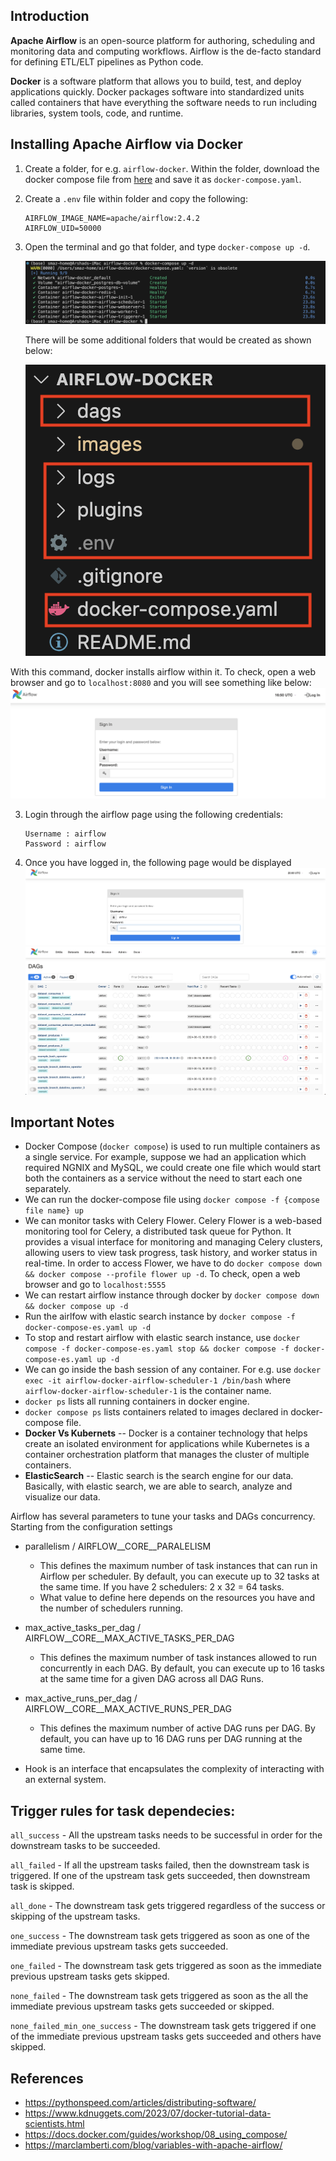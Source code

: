 Introduction
------------
**Apache Airflow** is an open-source platform for authoring, scheduling and monitoring data and computing workflows. Airflow is the de-facto standard for defining ETL/ELT pipelines as Python code.

**Docker** is a software platform that allows you to build, test, and deploy applications quickly. Docker packages software into standardized units called containers that have everything the software needs to run including libraries, system tools, code, and runtime.

Installing Apache Airflow via Docker
------------------------------------
1. Create a folder, for e.g. `airflow-docker`. Within the folder, download the docker compose file from [here](https://airflow.apache.org/docs/apache-airflow/2.5.1/docker-compose.yaml) and save it as `docker-compose.yaml`.

2. Create a `.env` file within folder and copy the following:

	~~~
	AIRFLOW_IMAGE_NAME=apache/airflow:2.4.2
	AIRFLOW_UID=50000
	~~~

2. Open the terminal and go that folder, and type `docker-compose up -d`.

    ![alt text](images/docker-airflow.png "Installing airflow through docker")

	There will be some additional folders that would be created as shown below:

	![alt text](images/docker-airflow2.png "Airflow through docker")


With this command, docker installs airflow within it. To check, open a web browser and go to `localhost:8080` and you will see something like below:
![alt text](images/airflow-login.png "Airflow login page")

3. Login through the airflow page using the following credentials:
	~~~
	Username : airflow
	Password : airflow
	~~~

4. Once you have logged in, the following page would be displayed
![alt text](images/airflow-login2.png "Airflow login page")
![alt text](images/airflow-login3.png "Airflow login page")


Important Notes
---------------
+ Docker Compose (`docker compose`) is used to run multiple containers as a single service. For example, suppose we had an application which required NGNIX and MySQL, we could create one file which would start both the containers as a service without the need to start each one separately.
+ We can run the docker-compose file using `docker compose -f {compose file name} up`
+ We can monitor tasks with Celery Flower. Celery Flower is a web-based monitoring tool for Celery, a distributed task queue for Python. It provides a visual interface for monitoring and managing Celery clusters, allowing users to view task progress, task history, and worker status in real-time.
In order to access Flower, we have to do `docker compose down && docker compose --profile flower up -d`. To check, open a web browser and go to `localhost:5555`
+ We can restart airflow instance through docker by `docker compose down && docker compose up -d`
+ Run the airlfow with elastic search instance by `docker compose -f docker-compose-es.yaml up -d`
+ To stop and restart airflow with elastic search instance, use `docker compose -f docker-compose-es.yaml stop && docker compose -f docker-compose-es.yaml up -d`
+ We can go inside the bash session of any container. For e.g. use `docker exec -it airflow-docker-airflow-scheduler-1 /bin/bash` where `airflow-docker-airflow-scheduler-1` is the container name.
+ `docker ps` lists all running containers in docker engine.
+ `docker compose ps` lists containers related to images declared in docker-compose file.
+ **Docker Vs Kubernets** -- Docker is a container technology that helps create an isolated environment for applications while Kubernetes is a container orchestration platform that manages the cluster of multiple containers.
+ **ElasticSearch** -- Elastic search is the search engine for our data. Basically, with elastic search, we are able to search, analyze and visualize our data.

Airflow has several parameters to tune your tasks and DAGs concurrency. Starting from the configuration settings
+ parallelism / AIRFLOW__CORE__PARALELISM
	- This defines the maximum number of task instances that can run in Airflow per scheduler. By default, you can execute up to 32 tasks at the same time. If you have 2 schedulers: 2 x 32 = 64 tasks.
	- What value to define here depends on the resources you have and the number of schedulers running.

+ max_active_tasks_per_dag / AIRFLOW__CORE__MAX_ACTIVE_TASKS_PER_DAG
	- This defines the maximum number of task instances allowed to run concurrently in each DAG. By default, you can execute up to 16 tasks at the same time for a given DAG across all DAG Runs.

+ max_active_runs_per_dag / AIRFLOW__CORE__MAX_ACTIVE_RUNS_PER_DAG
	- This defines the maximum number of active DAG runs per DAG. By default, you can have up to 16 DAG runs per DAG running at the same time.

+ Hook is an interface that encapsulates the complexity of interacting with an external system.


Trigger rules for task dependecies:
-----------------------------------
`all_success` - All the upstream tasks needs to be successful in order for the downstream tasks to be succeeded.

`all_failed` - If all the upstream tasks failed, then the downstream task is triggered. If one of the upstream task gets succeeded, then downstream task is skipped.

`all_done` - The downstream task gets triggered regardless of the success or skipping of the upstream tasks.

`one_success` - The downstream task gets triggered as soon as one of the immediate previous upstream tasks gets succeeded.

`one_failed` - The downstream task gets triggered as soon as the immediate previous upstream tasks gets skipped.

`none_failed` - The downstream task gets triggered as soon as the all the immediate previous upstream tasks gets succeeded or skipped.

`none_failed_min_one_success` - The downstream task gets triggered if one of the immediate previous upstream tasks gets succeeded and others have skipped.

References
----------
+ https://pythonspeed.com/articles/distributing-software/
+ https://www.kdnuggets.com/2023/07/docker-tutorial-data-scientists.html
+ https://docs.docker.com/guides/workshop/08_using_compose/
+ https://marclamberti.com/blog/variables-with-apache-airflow/
